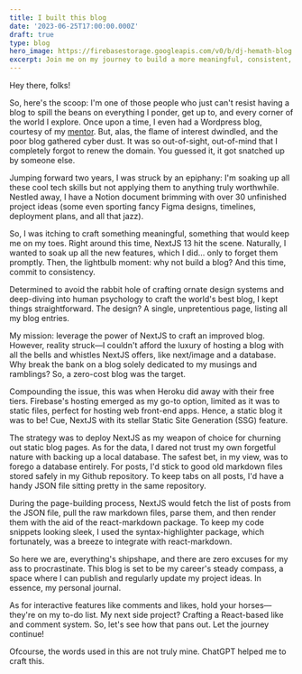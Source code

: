 ```yaml
---
title: I built this blog
date: '2023-06-25T17:00:00.000Z'
draft: true
type: blog
hero_image: https://firebasestorage.googleapis.com/v0/b/dj-hemath-blog.appspot.com/o/blog-images%2Fi-built-this-blog.jpg?alt=media&token=91c90104-679e-4045-b3b9-28d2f11efd3e
excerpt: Join me on my journey to build a more meaningful, consistent, and cost-effective blog using NextJS 13.
---
```


Hey there, folks!

So, here's the scoop: I'm one of those people who just can't resist having a blog to spill the beans on everything I ponder, get up to, and every corner of the world I explore. Once upon a time, I even had a Wordpress blog, courtesy of my [mentor](https://twitter.com/saiy2k). But, alas, the flame of interest dwindled, and the poor blog gathered cyber dust. It was so out-of-sight, out-of-mind that I completely forgot to renew the domain. You guessed it, it got snatched up by someone else.

Jumping forward two years, I was struck by an epiphany: I'm soaking up all these cool tech skills but not applying them to anything truly worthwhile. Nestled away, I have a Notion document brimming with over 30 unfinished project ideas (some even sporting fancy Figma designs, timelines, deployment plans, and all that jazz).

So, I was itching to craft something meaningful, something that would keep me on my toes. Right around this time, NextJS 13 hit the scene. Naturally, I wanted to soak up all the new features, which I did... only to forget them promptly. Then, the lightbulb moment: why not build a blog? And this time, commit to consistency.

Determined to avoid the rabbit hole of crafting ornate design systems and deep-diving into human psychology to craft the world's best blog, I kept things straightforward. The design? A single, unpretentious page, listing all my blog entries.

My mission: leverage the power of NextJS to craft an improved blog. However, reality struck—I couldn't afford the luxury of hosting a blog with all the bells and whistles NextJS offers, like next/image and a database. Why break the bank on a blog solely dedicated to my musings and ramblings? So, a zero-cost blog was the target.

Compounding the issue, this was when Heroku did away with their free tiers. Firebase's hosting emerged as my go-to option, limited as it was to static files, perfect for hosting web front-end apps. Hence, a static blog it was to be! Cue, NextJS with its stellar Static Site Generation (SSG) feature.

The strategy was to deploy NextJS as my weapon of choice for churning out static blog pages. As for the data, I dared not trust my own forgetful nature with backing up a local database. The safest bet, in my view, was to forego a database entirely. For posts, I'd stick to good old markdown files stored safely in my Github repository. To keep tabs on all posts, I'd have a handy JSON file sitting pretty in the same repository.

During the page-building process, NextJS would fetch the list of posts from the JSON file, pull the raw markdown files, parse them, and then render them with the aid of the react-markdown package. To keep my code snippets looking sleek, I used the syntax-highlighter package, which fortunately, was a breeze to integrate with react-markdown.

So here we are, everything's shipshape, and there are zero excuses for my ass to procrastinate. This blog is set to be my career's steady compass, a space where I can publish and regularly update my project ideas. In essence, my personal journal.

As for interactive features like comments and likes, hold your horses—they're on my to-do list. My next side project? Crafting a React-based like and comment system. So, let's see how that pans out. Let the journey continue!

Ofcourse, the words used in this are not truly mine. ChatGPT helped me to craft this.
